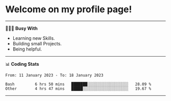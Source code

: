 # Welcome on my profile page!
<!-- print(("dralla"[::-1]+"s").capitalize()) -->

---
👨🏻‍💻 **Busy With**
* Learning new Skills.
* Building small Projects.
* Being helpful.

---
📊 **Coding Stats**
<!--START_SECTION:waka-->

```text
From: 11 January 2023 - To: 18 January 2023

Bash         6 hrs 50 mins   ███████░░░░░░░░░░░░░░░░░░   28.09 %
Other        4 hrs 47 mins   █████░░░░░░░░░░░░░░░░░░░░   19.67 %
```

<!--END_SECTION:waka-->
---
